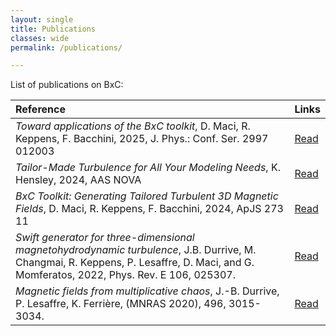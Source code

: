 ```yaml
---
layout: single
title: Publications
classes: wide
permalink: /publications/

---
```

List of publications on BxC:

| Reference | Links |
|:--------- |:----- |
| _Toward applications of the BxC toolkit_, D. Maci, R. Keppens, F. Bacchini, 2025, J. Phys.: Conf. Ser. 2997 012003 | [Read](https://iopscience.iop.org/article/10.1088/1742-6596/2997/1/012003) |
| _Tailor-Made Turbulence for All Your Modeling Needs_, K. Hensley, 2024, AAS NOVA | [Read](https://aasnova.org/2024/07/24/tailor-made-turbulence-for-all-your-modeling-needs/) |
| _BxC Toolkit: Generating Tailored Turbulent 3D Magnetic Fields_, D. Maci, R. Keppens, F. Bacchini, 2024, ApJS 273 11 | [Read](https://iopscience.iop.org/article/10.3847/1538-4365/ad4bdf) |
| _Swift generator for three-dimensional magnetohydrodynamic turbulence_, J.B. Durrive, M. Changmai, R. Keppens, P. Lesaffre, D. Maci, and G. Momferatos, 2022, Phys. Rev. E 106, 025307. | [Read](https://journals.aps.org/pre/abstract/10.1103/PhysRevE.106.025307)|
| _Magnetic fields from multiplicative chaos_, J.-B. Durrive, P. Lesaffre, K. Ferrière, (MNRAS 2020), 496, 3015-3034. | [Read](https://academic.oup.com/mnras/article/496/3/3015/5851756?login=false)|
